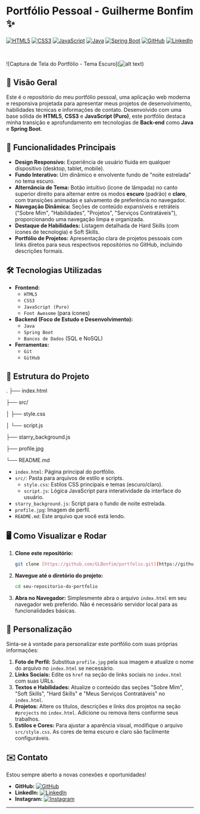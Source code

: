 # Portfólio Pessoal - Guilherme Bonfim ✨

[![HTML5](https://img.shields.io/badge/HTML5-E34F26?style=for-the-badge&logo=html5&logoColor=white)](https://developer.mozilla.org/pt-BR/docs/Web/HTML)
[![CSS3](https://img.shields.io/badge/CSS3-1572B6?style=for-the-badge&logo=css3&logoColor=white)](https://developer.mozilla.org/pt-BR/docs/Web/CSS)
[![JavaScript](https://img.shields.io/badge/JavaScript-F7DF1E?style=for-the-badge&logo=javascript&logoColor=black)](https://developer.mozilla.org/pt-BR/docs/Web/JavaScript)
[![Java](https://img.shields.io/badge/Java-007396?style=for-the-badge&logo=java&logoColor=white)](https://www.java.com/)
[![Spring Boot](https://img.shields.io/badge/Spring_Boot-6DB33F?style=for-the-badge&logo=spring-boot&logoColor=white)](https://spring.io/projects/spring-boot)
[![GitHub](https://img.shields.io/badge/GitHub-100000?style=for-the-badge&logo=github&logoColor=white)](https://github.com/GLBonfim)
[![LinkedIn](https://img.shields.io/badge/LinkedIn-0A66C2?style=for-the-badge&logo=linkedin&logoColor=white)](https://www.linkedin.com/in/glbonfim/)

<br>

![Captura de Tela do Portfólio - Tema Escuro](![alt text](image.png))

## 🌟 Visão Geral

Este é o repositório do meu portfólio pessoal, uma aplicação web moderna e responsiva projetada para apresentar meus projetos de desenvolvimento, habilidades técnicas e informações de contato. Desenvolvido com uma base sólida de **HTML5**, **CSS3** e **JavaScript (Puro)**, este portfólio destaca minha transição e aprofundamento em tecnologias de **Back-end** como **Java** e **Spring Boot**.

## 🚀 Funcionalidades Principais

* **Design Responsivo:** Experiência de usuário fluida em qualquer dispositivo (desktop, tablet, mobile).
* **Fundo Interativo:** Um dinâmico e envolvente fundo de "noite estrelada" no tema escuro.
* **Alternância de Tema:** Botão intuitivo (ícone de lâmpada) no canto superior direito para alternar entre os modos **escuro** (padrão) e **claro**, com transições animadas e salvamento de preferência no navegador.
* **Navegação Dinâmica:** Seções de conteúdo expansíveis e retráteis ("Sobre Mim", "Habilidades", "Projetos", "Serviços Contratáveis"), proporcionando uma navegação limpa e organizada.
* **Destaque de Habilidades:** Listagem detalhada de Hard Skills (com ícones de tecnologia) e Soft Skills.
* **Portfólio de Projetos:** Apresentação clara de projetos pessoais com links diretos para seus respectivos repositórios no GitHub, incluindo descrições formais.

## 🛠️ Tecnologias Utilizadas

* **Frontend:**
    * `HTML5`
    * `CSS3`
    * `JavaScript (Puro)`
    * `Font Awesome` (para ícones)
* **Backend (Foco de Estudo e Desenvolvimento):**
    * `Java`
    * `Spring Boot`
    * `Bancos de Dados` (SQL e NoSQL)
* **Ferramentas:**
    * `Git`
    * `GitHub`

## 📂 Estrutura do Projeto

.
├── index.html

├── src/

│   ├── style.css

│   └── script.js

├── starry_background.js

├── profile.jpg

└── README.md

* `index.html`: Página principal do portfólio.
* `src/`: Pasta para arquivos de estilo e scripts.
    * `style.css`: Estilos CSS principais e temas (escuro/claro).
    * `script.js`: Lógica JavaScript para interatividade da interface do usuário.
* `starry_background.js`: Script para o fundo de noite estrelada.
* `profile.jpg`: Imagem de perfil.
* `README.md`: Este arquivo que você está lendo.


## 🖥️ Como Visualizar e Rodar

1.  **Clone este repositório:**
    ```bash
    git clone [https://github.com/GLBonfim/portfolio.git](https://github.com/GLBonfim/portfolio.git)
    ```

2.  **Navegue até o diretório do projeto:**
    ```bash
    cd seu-repositorio-do-portfolio
    ```

3.  **Abra no Navegador:**
    Simplesmente abra o arquivo `index.html` em seu navegador web preferido. Não é necessário servidor local para as funcionalidades básicas.

## 🔧 Personalização

Sinta-se à vontade para personalizar este portfólio com suas próprias informações:

1.  **Foto de Perfil:** Substitua `profile.jpg` pela sua imagem e atualize o nome do arquivo no `index.html` se necessário.
2.  **Links Sociais:** Edite os `href` na seção de links sociais no `index.html` com suas URLs.
3.  **Textos e Habilidades:** Atualize o conteúdo das seções "Sobre Mim", "Soft Skills", "Hard Skills" e "Meus Serviços Contratáveis" no `index.html`.
4.  **Projetos:** Altere os títulos, descrições e links dos projetos na seção `#projects` no `index.html`. Adicione ou remova itens conforme seus trabalhos.
5.  **Estilos e Cores:** Para ajustar a aparência visual, modifique o arquivo `src/style.css`. As cores de tema escuro e claro são facilmente configuráveis.

## ✉️ Contato

Estou sempre aberto a novas conexões e oportunidades!

* **GitHub:** [![GitHub](https://img.shields.io/badge/GLBonfim-100000?style=flat&logo=github&logoColor=white)](https://github.com/GLBonfim)
* **LinkedIn:** [![LinkedIn](https://img.shields.io/badge/Guilherme_Bonfim-0A66C2?style=flat&logo=linkedin&logoColor=white)](https://www.linkedin.com/in/glbonfim/)
* **Instagram:** [![Instagram](https://img.shields.io/badge/onloreto13-E4405F?style=flat&logo=instagram&logoColor=white)](https://instagram.com/onloreto13)

---
